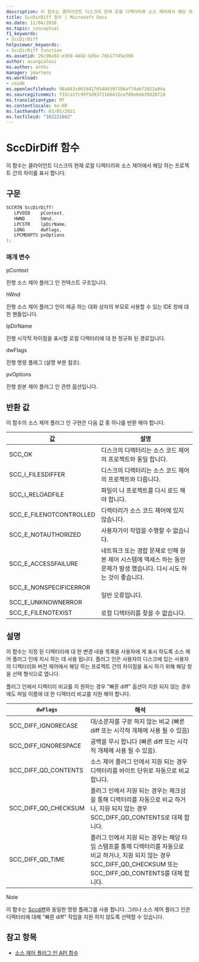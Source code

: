 ```yaml
---
description: 이 함수는 클라이언트 디스크의 현재 로컬 디렉터리와 소스 제어에서 해당 하는 프로젝트 간의 차이를 표시 합니다.
title: SccDirDiff 함수 | Microsoft Docs
ms.date: 11/04/2016
ms.topic: conceptual
f1_keywords:
- SccDirDiff
helpviewer_keywords:
- SccDirDiff function
ms.assetid: 26c9ba92-e3b9-4dd2-bd5e-76b17745e308
author: acangialosi
ms.author: anthc
manager: jmartens
ms.workload:
- vssdk
ms.openlocfilehash: 98a843c061941765404397186af74ab71923a9da
ms.sourcegitcommit: f33ca1fc99f5d9372166431cefd0e0e639d20719
ms.translationtype: MT
ms.contentlocale: ko-KR
ms.lasthandoff: 03/05/2021
ms.locfileid: "102221602"
---
```

# <a name="sccdirdiff-function"></a>SccDirDiff 함수
이 함수는 클라이언트 디스크의 현재 로컬 디렉터리와 소스 제어에서 해당 하는 프로젝트 간의 차이를 표시 합니다.

## <a name="syntax"></a>구문

```cpp
SCCRTN SccDirDiff(
   LPVOID    pContext,
   HWND      hWnd,
   LPCSTR    lpDirName,
   LONG      dwFlags,
   LPCMDOPTS pvOptions
);
```

### <a name="parameters"></a>매개 변수
 pContext

진행 소스 제어 플러그 인 컨텍스트 구조입니다.

 hWnd

진행 소스 제어 플러그 인이 제공 하는 대화 상자의 부모로 사용할 수 있는 IDE 창에 대 한 핸들입니다.

 lpDirName

진행 시각적 차이점을 표시할 로컬 디렉터리에 대 한 정규화 된 경로입니다.

 dwFlags

진행 명령 플래그 (설명 부분 참조).

 pvOptions

진행 원본 제어 플러그 인 관련 옵션입니다.

## <a name="return-value"></a>반환 값
 이 함수의 소스 제어 플러그 인 구현은 다음 값 중 하나를 반환 해야 합니다.

|값|설명|
|-----------|-----------------|
|SCC_OK|디스크의 디렉터리는 소스 코드 제어의 프로젝트와 동일 합니다.|
|SCC_I_FILESDIFFER|디스크의 디렉터리는 소스 코드 제어의 프로젝트와 다릅니다.|
|SCC_I_RELOADFILE|파일이 나 프로젝트를 다시 로드 해야 합니다.|
|SCC_E_FILENOTCONTROLLED|디렉터리가 소스 코드 제어에 있지 않습니다.|
|SCC_E_NOTAUTHORIZED|사용자가이 작업을 수행할 수 없습니다.|
|SCC_E_ACCESSFAILURE|네트워크 또는 경합 문제로 인해 원본 제어 시스템에 액세스 하는 동안 문제가 발생 했습니다. 다시 시도 하는 것이 좋습니다.|
|SCC_E_NONSPECIFICERROR<br /><br /> SCC_E_UNKNOWNERROR|일반 오류입니다.|
|SCC_E_FILENOTEXIST|로컬 디렉터리를 찾을 수 없습니다.|

## <a name="remarks"></a>설명
 이 함수는 지정 된 디렉터리에 대 한 변경 내용 목록을 사용자에 게 표시 하도록 소스 제어 플러그 인에 지시 하는 데 사용 됩니다. 플러그 인은 사용자의 디스크에 있는 사용자의 디렉터리와 버전 제어에서 해당 하는 프로젝트 간의 차이점을 표시 하기 위해 해당 창을 선택 형식으로 엽니다.

 플러그 인에서 디렉터리 비교를 지 원하는 경우 "빠른 diff" 옵션이 지원 되지 않는 경우에도 파일 이름에 대 한 디렉터리 비교를 지원 해야 합니다.

|`dwFlags`|해석|
|---------------|--------------------|
|SCC_DIFF_IGNORECASE|대/소문자를 구분 하지 않는 비교 (빠른 diff 또는 시각적 개체에 사용 될 수 있음)|
|SCC_DIFF_IGNORESPACE|공백을 무시 합니다 (빠른 diff 또는 시각적 개체에 사용 될 수 있음).|
|SCC_DIFF_QD_CONTENTS|소스 제어 플러그 인에서 지원 되는 경우 디렉터리를 바이트 단위로 자동으로 비교 합니다.|
|SCC_DIFF_QD_CHECKSUM|플러그 인에서 지원 되는 경우는 체크섬을 통해 디렉터리를 자동으로 비교 하거나, 지원 되지 않는 경우 SCC_DIFF_QD_CONTENTS로 대체 합니다.|
|SCC_DIFF_QD_TIME|플러그 인에서 지원 되는 경우는 해당 타임 스탬프를 통해 디렉터리를 자동으로 비교 하거나, 지원 되지 않는 경우 SCC_DIFF_QD_CHECKSUM 또는 SCC_DIFF_QD_CONTENTS를 대체 합니다.|

> [!NOTE]
> 이 함수는 [Sccdiff](../extensibility/sccdiff-function.md)와 동일한 명령 플래그를 사용 합니다. 그러나 소스 제어 플러그 인은 디렉터리에 대해 "빠른 diff" 작업을 지원 하지 않도록 선택할 수 있습니다.

## <a name="see-also"></a>참고 항목
- [소스 제어 플러그 인 API 함수](../extensibility/source-control-plug-in-api-functions.md)
